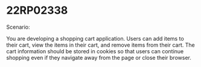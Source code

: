 # 22RP02338


Scenario:

You are developing a shopping cart application. Users can add items to their cart, view the items in their cart, and remove items from their cart. The cart information should be stored in cookies so that users can continue shopping even if they navigate away from the page or close their browser.

